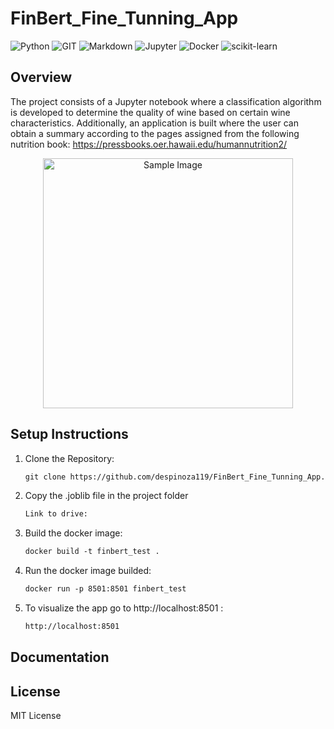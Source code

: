 # FinBert_Fine_Tunning_App
![Python](https://img.shields.io/badge/Python-FFD43B?style=for-the-badge&logo=python&logoColor=blue) ![GIT](https://img.shields.io/badge/GIT-E44C30?style=for-the-badge&logo=git&logoColor=white) ![Markdown](https://img.shields.io/badge/Markdown-000000?style=for-the-badge&logo=markdown&logoColor=white) ![Jupyter](https://img.shields.io/badge/Jupyter-F37626.svg?&style=for-the-badge&logo=Jupyter&logoColor=white) ![Docker](https://img.shields.io/badge/Docker-2CA5E0?style=for-the-badge&logo=docker&logoColor=white) ![scikit-learn](https://img.shields.io/badge/scikit_learn-F7931E?style=for-the-badge&logo=scikit-learn&logoColor=white)


## Overview
The project consists of a Jupyter notebook where a classification algorithm is developed to determine the quality of wine based on certain wine characteristics. Additionally, an application is built where the user can obtain a summary according to the pages assigned from the following nutrition book: https://pressbooks.oer.hawaii.edu/humannutrition2/ 
<p align="center">
  <img src="docs/llm.png" alt="Sample Image" width="400">
</p>

## Setup Instructions
1. Clone the Repository:
    ```html
    git clone https://github.com/despinoza119/FinBert_Fine_Tunning_App.git
    ```

2. Copy the .joblib file in the project folder
    ```html
    Link to drive: 
    ```

3. Build the docker image:
    ```html
    docker build -t finbert_test .
    ```

4. Run the docker image builded:
    ```html
    docker run -p 8501:8501 finbert_test
    ```

5. To visualize the app go to http://localhost:8501 :
    ```html
    http://localhost:8501
    ```

## Documentation

## License
MIT License